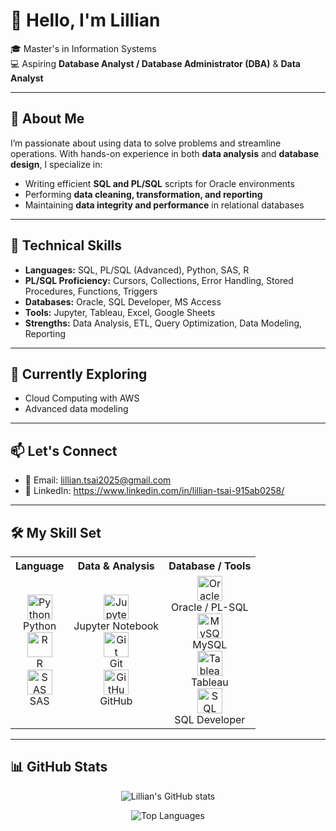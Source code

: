 # 👋 Hello, I'm Lillian

🎓 Master's in Information Systems  
💻 Aspiring **Database Analyst / Database Administrator (DBA)** & **Data Analyst**  

---

## 🧠 About Me

I’m passionate about using data to solve problems and streamline operations. With hands-on experience in both **data analysis** and **database design**, I specialize in:

- Writing efficient **SQL and PL/SQL** scripts for Oracle environments  
- Performing **data cleaning, transformation, and reporting**  
- Maintaining **data integrity and performance** in relational databases  

---

## 🧰 Technical Skills

- **Languages:** SQL, PL/SQL (Advanced), Python, SAS, R  
- **PL/SQL Proficiency:** Cursors, Collections, Error Handling, Stored Procedures, Functions, Triggers  
- **Databases:** Oracle, SQL Developer, MS Access  
- **Tools:** Jupyter, Tableau, Excel, Google Sheets  
- **Strengths:** Data Analysis, ETL, Query Optimization, Data Modeling, Reporting  

---

## 🌱 Currently Exploring

- Cloud Computing with AWS 
- Advanced data modeling

---

## 📫 Let's Connect

- 📧 Email: lillian.tsai2025@gmail.com  
- 💼 LinkedIn: https://www.linkedin.com/in/lillian-tsai-915ab0258/

---

## 🛠 My Skill Set

<table>
  <tr>
    <th>Language</th>
    <th>Data & Analysis</th>
    <th>Database / Tools</th>
  </tr>
  <tr>
    <td align="center">
      <img src="https://cdn.jsdelivr.net/gh/devicons/devicon/icons/python/python-original.svg" width="40" alt="Python"/>
      <br>Python
      <br>
      <img src="https://cdn.jsdelivr.net/gh/devicons/devicon/icons/r/r-original.svg" width="40" alt="R"/>
      <br>R
      <br>
      <img src="https://img.icons8.com/color/48/000000/sas.png" width="40" alt="SAS"/>
      <br>SAS
    </td>
    <td align="center">
      <img src="https://upload.wikimedia.org/wikipedia/commons/3/38/Jupyter_logo.svg" width="40" alt="Jupyter"/>
      <br>Jupyter Notebook
      <br>
      <img src="https://cdn.jsdelivr.net/gh/devicons/devicon/icons/git/git-original.svg" width="40" alt="Git"/>
      <br>Git
      <br>
      <img src="https://cdn.jsdelivr.net/gh/devicons/devicon/icons/github/github-original.svg" width="40" alt="GitHub"/>
      <br>GitHub
    </td>
    <td align="center">
      <img src="https://cdn.jsdelivr.net/gh/devicons/devicon/icons/oracle/oracle-original.svg" width="40" alt="Oracle"/>
      <br>Oracle / PL-SQL
      <br>
      <img src="https://cdn.jsdelivr.net/gh/devicons/devicon/icons/mysql/mysql-original-wordmark.svg" width="40" alt="MySQL"/>
      <br>MySQL
      <br>
      <img src="https://img.icons8.com/color/48/000000/tableau-software.png" width="40" alt="Tableau"/>
      <br>Tableau
      <br>
      <img src="https://seeklogo.com/images/S/sql-developer-logo-E9A6C237A8-seeklogo.com.png" width="40" alt="SQL Developer"/>
      <br>SQL Developer
    </td>
  </tr>
</table>

---

## 📊 GitHub Stats

<p align="center">
  <img src="https://github-readme-stats.vercel.app/api?username=LillianTS&show_icons=true&theme=default&hide_border=true" alt="Lillian's GitHub stats" />
</p>

<p align="center">
  <img src="https://github-readme-stats.vercel.app/api/top-langs/?username=LillianTS&layout=compact&hide_border=true" alt="Top Languages" />
</p>
